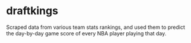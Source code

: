 # draftkings

Scraped data from various team stats rankings, and used them to predict the day-by-day game score of every NBA player playing that day.
